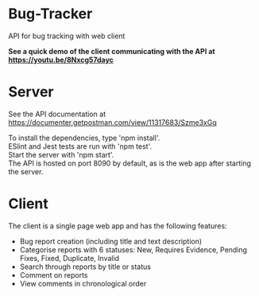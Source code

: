 # Bug-Tracker
API for bug tracking with web client

**See a quick demo of the client communicating with the API at https://youtu.be/8Nxcg57dayc**

# Server
See the API documentation at https://documenter.getpostman.com/view/11317683/Szme3xGq

To install the dependencies, type 'npm install'.  
ESlint and Jest tests are run with 'npm test'.  
Start the server with 'npm start'.  
The API is hosted on port 8090 by default, as is the web app after starting the server.  

# Client
The client is a single page web app and has the following features:
- Bug report creation (including title and text description)
- Categorise reports with 6 statuses: New, Requires Evidence, Pending Fixes, Fixed, Duplicate, Invalid
- Search through reports by title or status
- Comment on reports
- View comments in chronological order
